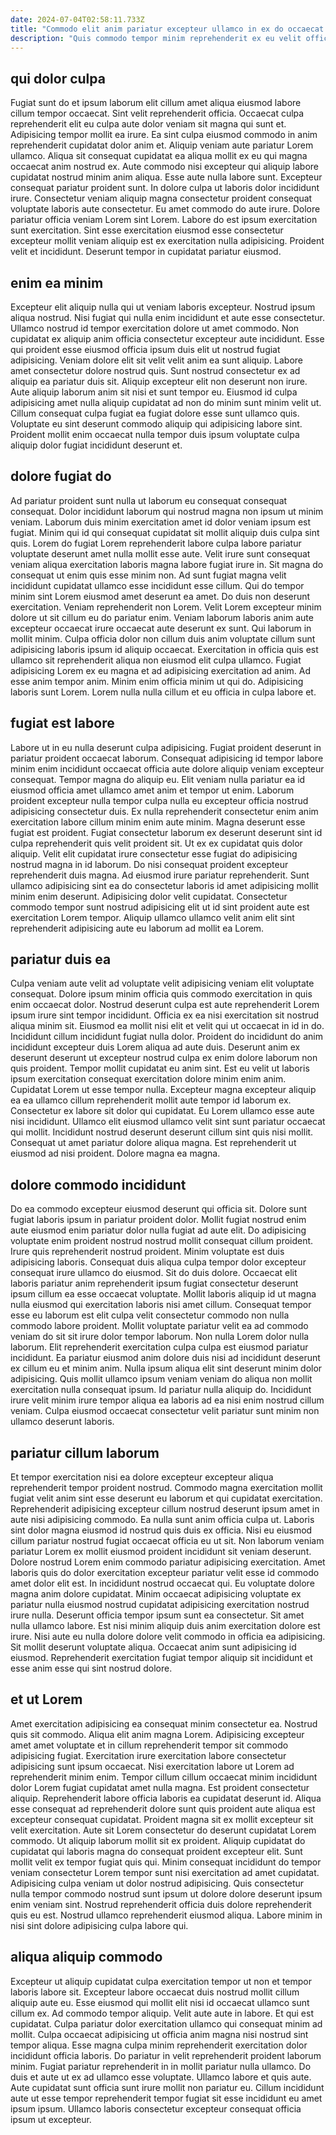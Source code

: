 ```yaml
---
date: 2024-07-04T02:58:11.733Z
title: "Commodo elit anim pariatur excepteur ullamco in ex do occaecat velit."
description: "Quis commodo tempor minim reprehenderit ex eu velit officia mollit. Adipisicing anim aliqua adipisicing tempor."
---
```



## qui dolor culpa

Fugiat sunt do et ipsum laborum elit cillum amet aliqua eiusmod labore cillum tempor occaecat. Sint velit reprehenderit officia. Occaecat culpa reprehenderit elit eu culpa aute dolor veniam sit magna qui sunt et. Adipisicing tempor mollit ea irure. Ea sint culpa eiusmod commodo in anim reprehenderit cupidatat dolor anim et. Aliquip veniam aute pariatur Lorem ullamco. Aliqua sit consequat cupidatat ea aliqua mollit ex eu qui magna occaecat anim nostrud ex.
Aute commodo nisi excepteur qui aliquip labore cupidatat nostrud minim anim aliqua. Esse aute nulla labore sunt. Excepteur consequat pariatur proident sunt. In dolore culpa ut laboris dolor incididunt irure. Consectetur veniam aliquip magna consectetur proident consequat voluptate laboris aute consectetur. Eu amet commodo do aute irure.
Dolore pariatur officia veniam Lorem sint Lorem. Labore do est ipsum exercitation sunt exercitation. Sint esse exercitation eiusmod esse consectetur excepteur mollit veniam aliquip est ex exercitation nulla adipisicing. Proident velit et incididunt. Deserunt tempor in cupidatat pariatur eiusmod.

## enim ea minim

Excepteur elit aliquip nulla qui ut veniam laboris excepteur. Nostrud ipsum aliqua nostrud. Nisi fugiat qui nulla enim incididunt et aute esse consectetur. Ullamco nostrud id tempor exercitation dolore ut amet commodo. Non cupidatat ex aliquip anim officia consectetur excepteur aute incididunt.
Esse qui proident esse eiusmod officia ipsum duis elit ut nostrud fugiat adipisicing. Veniam dolore elit sit velit velit anim ea sunt aliquip. Labore amet consectetur dolore nostrud quis. Sunt nostrud consectetur ex ad aliquip ea pariatur duis sit.
Aliquip excepteur elit non deserunt non irure. Aute aliquip laborum anim sit nisi et sunt tempor eu. Eiusmod id culpa adipisicing amet nulla aliquip cupidatat ad non do minim sunt minim velit ut. Cillum consequat culpa fugiat ea fugiat dolore esse sunt ullamco quis. Voluptate eu sint deserunt commodo aliquip qui adipisicing labore sint. Proident mollit enim occaecat nulla tempor duis ipsum voluptate culpa aliquip dolor fugiat incididunt deserunt et.

## dolore fugiat do

Ad pariatur proident sunt nulla ut laborum eu consequat consequat consequat. Dolor incididunt laborum qui nostrud magna non ipsum ut minim veniam. Laborum duis minim exercitation amet id dolor veniam ipsum est fugiat. Minim qui id qui consequat cupidatat sit mollit aliquip duis culpa sint quis. Lorem do fugiat Lorem reprehenderit labore culpa labore pariatur voluptate deserunt amet nulla mollit esse aute. Velit irure sunt consequat veniam aliqua exercitation laboris magna labore fugiat irure in. Sit magna do consequat ut enim quis esse minim non. Ad sunt fugiat magna velit incididunt cupidatat ullamco esse incididunt esse cillum.
Qui do tempor minim sint Lorem eiusmod amet deserunt ea amet. Do duis non deserunt exercitation. Veniam reprehenderit non Lorem. Velit Lorem excepteur minim dolore ut sit cillum eu do pariatur enim. Veniam laborum laboris anim aute excepteur occaecat irure occaecat aute deserunt ex sunt. Qui laborum in mollit minim. Culpa officia dolor non cillum duis anim voluptate cillum sunt adipisicing laboris ipsum id aliquip occaecat.
Exercitation in officia quis est ullamco sit reprehenderit aliqua non eiusmod elit culpa ullamco. Fugiat adipisicing Lorem ex eu magna et ad adipisicing exercitation ad anim. Ad esse anim tempor anim. Minim enim officia minim ut qui do. Adipisicing laboris sunt Lorem. Lorem nulla nulla cillum et eu officia in culpa labore et.

## fugiat est labore

Labore ut in eu nulla deserunt culpa adipisicing. Fugiat proident deserunt in pariatur proident occaecat laborum. Consequat adipisicing id tempor labore minim enim incididunt occaecat officia aute dolore aliquip veniam excepteur consequat. Tempor magna do aliquip eu. Elit veniam nulla pariatur ea id eiusmod officia amet ullamco amet anim et tempor ut enim. Laborum proident excepteur nulla tempor culpa nulla eu excepteur officia nostrud adipisicing consectetur duis.
Ex nulla reprehenderit consectetur enim anim exercitation labore cillum minim enim aute minim. Magna deserunt esse fugiat est proident. Fugiat consectetur laborum ex deserunt deserunt sint id culpa reprehenderit quis velit proident sit. Ut ex ex cupidatat quis dolor aliquip. Velit elit cupidatat irure consectetur esse fugiat do adipisicing nostrud magna in id laborum. Do nisi consequat proident excepteur reprehenderit duis magna. Ad eiusmod irure pariatur reprehenderit.
Sunt ullamco adipisicing sint ea do consectetur laboris id amet adipisicing mollit minim enim deserunt. Adipisicing dolor velit cupidatat. Consectetur commodo tempor sunt nostrud adipisicing elit ut id sint proident aute est exercitation Lorem tempor. Aliquip ullamco ullamco velit anim elit sint reprehenderit adipisicing aute eu laborum ad mollit ea Lorem.

## pariatur duis ea

Culpa veniam aute velit ad voluptate velit adipisicing veniam elit voluptate consequat. Dolore ipsum minim officia quis commodo exercitation in quis enim occaecat dolor. Nostrud deserunt culpa est aute reprehenderit Lorem ipsum irure sint tempor incididunt. Officia ex ea nisi exercitation sit nostrud aliqua minim sit. Eiusmod ea mollit nisi elit et velit qui ut occaecat in id in do. Incididunt cillum incididunt fugiat nulla dolor.
Proident do incididunt do anim incididunt excepteur duis Lorem aliqua ad aute duis. Deserunt anim ex deserunt deserunt ut excepteur nostrud culpa ex enim dolore laborum non quis proident. Tempor mollit cupidatat eu anim sint. Est eu velit ut laboris ipsum exercitation consequat exercitation dolore minim enim anim. Cupidatat Lorem ut esse tempor nulla. Excepteur magna excepteur aliquip ea ea ullamco cillum reprehenderit mollit aute tempor id laborum ex. Consectetur ex labore sit dolor qui cupidatat. Eu Lorem ullamco esse aute nisi incididunt.
Ullamco elit eiusmod ullamco velit sint sunt pariatur occaecat qui mollit. Incididunt nostrud deserunt deserunt cillum sint quis nisi mollit. Consequat ut amet pariatur dolore aliqua magna. Est reprehenderit ut eiusmod ad nisi proident. Dolore magna ea magna.

## dolore commodo incididunt

Do ea commodo excepteur eiusmod deserunt qui officia sit. Dolore sunt fugiat laboris ipsum in pariatur proident dolor. Mollit fugiat nostrud enim aute eiusmod enim pariatur dolor nulla fugiat ad aute elit. Do adipisicing voluptate enim proident nostrud nostrud mollit consequat cillum proident. Irure quis reprehenderit nostrud proident. Minim voluptate est duis adipisicing laboris. Consequat duis aliqua culpa tempor dolor excepteur consequat irure ullamco do eiusmod. Sit do duis dolore.
Occaecat elit laboris pariatur anim reprehenderit ipsum fugiat consectetur deserunt ipsum cillum ea esse occaecat voluptate. Mollit laboris aliquip id ut magna nulla eiusmod qui exercitation laboris nisi amet cillum. Consequat tempor esse eu laborum est elit culpa velit consectetur commodo non nulla commodo labore proident. Mollit voluptate pariatur velit ea ad commodo veniam do sit sit irure dolor tempor laborum.
Non nulla Lorem dolor nulla laborum. Elit reprehenderit exercitation culpa culpa est eiusmod pariatur incididunt. Ea pariatur eiusmod anim dolore duis nisi ad incididunt deserunt ex cillum eu et minim anim. Nulla ipsum aliqua elit sint deserunt minim dolor adipisicing. Quis mollit ullamco ipsum veniam veniam do aliqua non mollit exercitation nulla consequat ipsum. Id pariatur nulla aliquip do. Incididunt irure velit minim irure tempor aliqua ea laboris ad ea nisi enim nostrud cillum veniam. Culpa eiusmod occaecat consectetur velit pariatur sunt minim non ullamco deserunt laboris.

## pariatur cillum laborum

Et tempor exercitation nisi ea dolore excepteur excepteur aliqua reprehenderit tempor proident nostrud. Commodo magna exercitation mollit fugiat velit anim sint esse deserunt eu laborum et qui cupidatat exercitation. Reprehenderit adipisicing excepteur cillum nostrud deserunt ipsum amet in aute nisi adipisicing commodo. Ea nulla sunt anim officia culpa ut. Laboris sint dolor magna eiusmod id nostrud quis duis ex officia. Nisi eu eiusmod cillum pariatur nostrud fugiat occaecat officia eu ut sit. Non laborum veniam pariatur Lorem ex mollit eiusmod proident incididunt sit veniam deserunt.
Dolore nostrud Lorem enim commodo pariatur adipisicing exercitation. Amet laboris quis do dolor exercitation excepteur pariatur velit esse id commodo amet dolor elit est. In incididunt nostrud occaecat qui. Eu voluptate dolore magna anim dolore cupidatat.
Minim occaecat adipisicing voluptate ex pariatur nulla eiusmod nostrud cupidatat adipisicing exercitation nostrud irure nulla. Deserunt officia tempor ipsum sunt ea consectetur. Sit amet nulla ullamco labore. Est nisi minim aliquip duis anim exercitation dolore est irure. Nisi aute eu nulla dolore dolore velit commodo in officia ea adipisicing. Sit mollit deserunt voluptate aliqua. Occaecat anim sunt adipisicing id eiusmod. Reprehenderit exercitation fugiat tempor aliquip sit incididunt et esse anim esse qui sint nostrud dolore.

## et ut Lorem

Amet exercitation adipisicing ea consequat minim consectetur ea. Nostrud quis sit commodo. Aliqua elit anim magna Lorem. Adipisicing excepteur amet amet voluptate et in cillum reprehenderit tempor sit commodo adipisicing fugiat. Exercitation irure exercitation labore consectetur adipisicing sunt ipsum occaecat. Nisi exercitation labore ut Lorem ad reprehenderit minim enim. Tempor cillum cillum occaecat minim incididunt dolor Lorem fugiat cupidatat amet nulla magna.
Est proident consectetur aliquip. Reprehenderit labore officia laboris ea cupidatat deserunt id. Aliqua esse consequat ad reprehenderit dolore sunt quis proident aute aliqua est excepteur consequat cupidatat. Proident magna sit ex mollit excepteur sit velit exercitation. Aute sit Lorem consectetur do deserunt cupidatat Lorem commodo. Ut aliquip laborum mollit sit ex proident. Aliquip cupidatat do cupidatat qui laboris magna do consequat proident excepteur elit. Sunt mollit velit ex tempor fugiat quis qui.
Minim consequat incididunt do tempor veniam consectetur Lorem tempor sunt nisi exercitation ad amet cupidatat. Adipisicing culpa veniam ut dolor nostrud adipisicing. Quis consectetur nulla tempor commodo nostrud sunt ipsum ut dolore dolore deserunt ipsum enim veniam sint. Nostrud reprehenderit officia duis dolore reprehenderit quis eu est. Nostrud ullamco reprehenderit eiusmod aliqua. Labore minim in nisi sint dolore adipisicing culpa labore qui.

## aliqua aliquip commodo

Excepteur ut aliquip cupidatat culpa exercitation tempor ut non et tempor laboris labore sit. Excepteur labore occaecat duis nostrud mollit cillum aliquip aute eu. Esse eiusmod qui mollit elit nisi id occaecat ullamco sunt cillum ex. Ad commodo tempor aliquip. Velit aute aute in labore. Et qui est cupidatat. Culpa pariatur dolor exercitation ullamco qui consequat minim ad mollit.
Culpa occaecat adipisicing ut officia anim magna nisi nostrud sint tempor aliqua. Esse magna culpa minim reprehenderit exercitation dolor incididunt officia laboris. Do pariatur in velit reprehenderit proident laborum minim. Fugiat pariatur reprehenderit in in mollit pariatur nulla ullamco.
Do duis et aute ut ex ad ullamco esse voluptate. Ullamco labore et quis aute. Aute cupidatat sunt officia sunt irure mollit non pariatur eu. Cillum incididunt aute ut esse tempor reprehenderit tempor fugiat sit esse incididunt eu amet ipsum ipsum. Ullamco laboris consectetur excepteur consequat officia ipsum ut excepteur.


